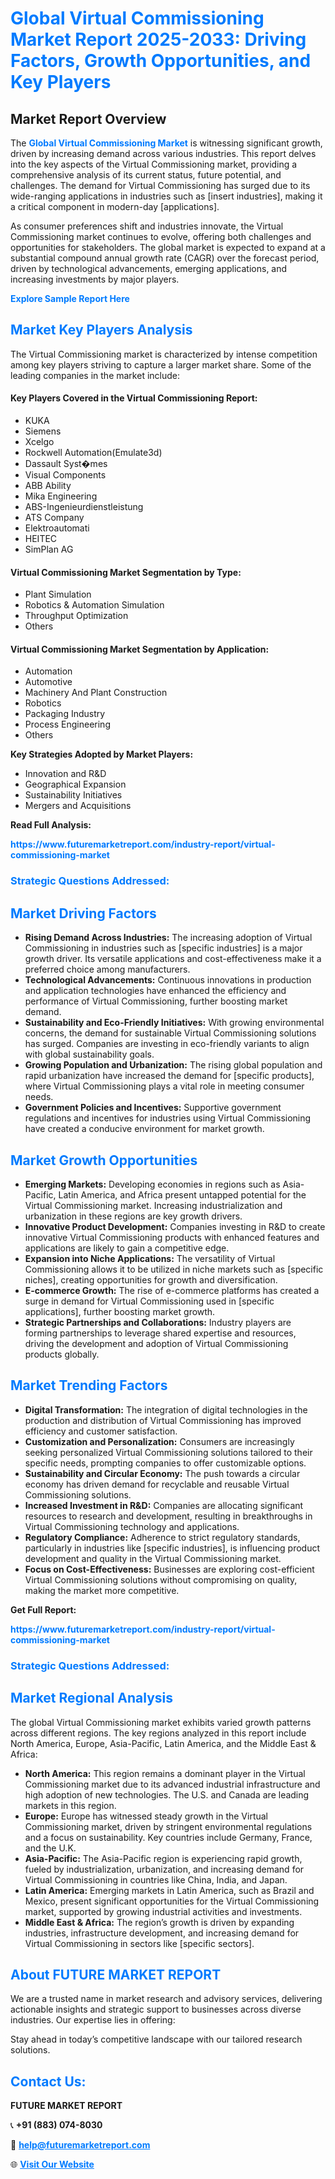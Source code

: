 <h1 style="color: #007BFF;">Global Virtual Commissioning Market Report 2025-2033: Driving Factors, Growth Opportunities, and Key Players</h1>

<section id="overview">
<h2>Market Report Overview</h2>
<p>The <a href="https://www.futuremarketreport.com/industry-report/virtual-commissioning-market" style="color: #007BFF; text-decoration: none;"><strong>Global Virtual Commissioning Market</strong></a> is witnessing significant growth, driven by increasing demand across various industries. This report delves into the key aspects of the Virtual Commissioning market, providing a comprehensive analysis of its current status, future potential, and challenges. The demand for Virtual Commissioning has surged due to its wide-ranging applications in industries such as [insert industries], making it a critical component in modern-day [applications].</p>
<p>As consumer preferences shift and industries innovate, the Virtual Commissioning market continues to evolve, offering both challenges and opportunities for stakeholders. The global market is expected to expand at a substantial compound annual growth rate (CAGR) over the forecast period, driven by technological advancements, emerging applications, and increasing investments by major players.</p>
</section>

<section id="overview">
<p><a href="https://www.futuremarketreport.com/request-sample/reportId=51934" style="color: #007BFF; text-decoration: none;"><strong>Explore Sample Report Here</strong></a></p>
</section>

<section id="key-players">
<h2 style="color: #007BFF;">Market Key Players Analysis</h2>
<p>The Virtual Commissioning market is characterized by intense competition among key players striving to capture a larger market share. Some of the leading companies in the market include:</p>
<h4>Key Players Covered in the Virtual Commissioning Report:</h4>
<ul><li>KUKA</li><li>Siemens</li><li>Xcelgo</li><li>Rockwell Automation(Emulate3d)</li><li>Dassault Syst�mes</li><li>Visual Components</li><li>ABB Ability</li><li>Mika Engineering</li><li>ABS-Ingenieurdienstleistung</li><li>ATS Company</li><li>Elektroautomati</li><li>HEITEC</li><li>SimPlan AG</li></ul>
<h4>Virtual Commissioning Market Segmentation by Type:</h4>
<ul><li>Plant Simulation</li><li>Robotics &amp; Automation Simulation</li><li>Throughput Optimization</li><li>Others</li></ul>

<h4>Virtual Commissioning Market Segmentation by Application:</h4>
<ul><li>Automation</li><li>Automotive</li><li>Machinery And Plant Construction</li><li>Robotics</li><li>Packaging Industry</li><li>Process Engineering</li><li>Others</li></ul>
<p><strong>Key Strategies Adopted by Market Players:</strong></p>
<ul>
<li>Innovation and R&D</li>
<li>Geographical Expansion</li>
<li>Sustainability Initiatives</li>
<li>Mergers and Acquisitions</li>
</ul>
</section>

<section>
<p><strong>Read Full Analysis: </strong></p><a href="https://www.futuremarketreport.com/industry-report/virtual-commissioning-market" style="color: #007BFF; text-decoration: none;"><strong>https://www.futuremarketreport.com/industry-report/virtual-commissioning-market</strong></a>
<h3 style="color: #007BFF;">Strategic Questions Addressed:</h3>
</section>

<section id="driving-factors">
<h2 style="color: #007BFF;">Market Driving Factors</h2>
<ul>
<li><strong>Rising Demand Across Industries:</strong> The increasing adoption of Virtual Commissioning in industries such as [specific industries] is a major growth driver. Its versatile applications and cost-effectiveness make it a preferred choice among manufacturers.</li>
<li><strong>Technological Advancements:</strong> Continuous innovations in production and application technologies have enhanced the efficiency and performance of Virtual Commissioning, further boosting market demand.</li>
<li><strong>Sustainability and Eco-Friendly Initiatives:</strong> With growing environmental concerns, the demand for sustainable Virtual Commissioning solutions has surged. Companies are investing in eco-friendly variants to align with global sustainability goals.</li>
<li><strong>Growing Population and Urbanization:</strong> The rising global population and rapid urbanization have increased the demand for [specific products], where Virtual Commissioning plays a vital role in meeting consumer needs.</li>
<li><strong>Government Policies and Incentives:</strong> Supportive government regulations and incentives for industries using Virtual Commissioning have created a conducive environment for market growth.</li>
</ul>
</section>

<section id="growth-opportunities">
<h2 style="color: #007BFF;">Market Growth Opportunities</h2>
<ul>
<li><strong>Emerging Markets:</strong> Developing economies in regions such as Asia-Pacific, Latin America, and Africa present untapped potential for the Virtual Commissioning market. Increasing industrialization and urbanization in these regions are key growth drivers.</li>
<li><strong>Innovative Product Development:</strong> Companies investing in R&D to create innovative Virtual Commissioning products with enhanced features and applications are likely to gain a competitive edge.</li>
<li><strong>Expansion into Niche Applications:</strong> The versatility of Virtual Commissioning allows it to be utilized in niche markets such as [specific niches], creating opportunities for growth and diversification.</li>
<li><strong>E-commerce Growth:</strong> The rise of e-commerce platforms has created a surge in demand for Virtual Commissioning used in [specific applications], further boosting market growth.</li>
<li><strong>Strategic Partnerships and Collaborations:</strong> Industry players are forming partnerships to leverage shared expertise and resources, driving the development and adoption of Virtual Commissioning products globally.</li>
</ul>
</section>

<section id="trending-factors">
<h2 style="color: #007BFF;">Market Trending Factors</h2>
<ul>
<li><strong>Digital Transformation:</strong> The integration of digital technologies in the production and distribution of Virtual Commissioning has improved efficiency and customer satisfaction.</li>
<li><strong>Customization and Personalization:</strong> Consumers are increasingly seeking personalized Virtual Commissioning solutions tailored to their specific needs, prompting companies to offer customizable options.</li>
<li><strong>Sustainability and Circular Economy:</strong> The push towards a circular economy has driven demand for recyclable and reusable Virtual Commissioning solutions.</li>
<li><strong>Increased Investment in R&D:</strong> Companies are allocating significant resources to research and development, resulting in breakthroughs in Virtual Commissioning technology and applications.</li>
<li><strong>Regulatory Compliance:</strong> Adherence to strict regulatory standards, particularly in industries like [specific industries], is influencing product development and quality in the Virtual Commissioning market.</li>
<li><strong>Focus on Cost-Effectiveness:</strong> Businesses are exploring cost-efficient Virtual Commissioning solutions without compromising on quality, making the market more competitive.</li>
</ul>
</section>

<section>
<p><strong>Get Full Report: </strong></p><a href="https://www.futuremarketreport.com/industry-report/virtual-commissioning-market" style="color: #007BFF; text-decoration: none;"><strong>https://www.futuremarketreport.com/industry-report/virtual-commissioning-market</strong></a>
<h3 style="color: #007BFF;">Strategic Questions Addressed:</h3>
</section>


<section id="regional-analysis">
<h2 style="color: #007BFF;">Market Regional Analysis</h2>
<p>The global Virtual Commissioning market exhibits varied growth patterns across different regions. The key regions analyzed in this report include North America, Europe, Asia-Pacific, Latin America, and the Middle East & Africa:</p>
<ul>
<li><strong>North America:</strong> This region remains a dominant player in the Virtual Commissioning market due to its advanced industrial infrastructure and high adoption of new technologies. The U.S. and Canada are leading markets in this region.</li>
<li><strong>Europe:</strong> Europe has witnessed steady growth in the Virtual Commissioning market, driven by stringent environmental regulations and a focus on sustainability. Key countries include Germany, France, and the U.K.</li>
<li><strong>Asia-Pacific:</strong> The Asia-Pacific region is experiencing rapid growth, fueled by industrialization, urbanization, and increasing demand for Virtual Commissioning in countries like China, India, and Japan.</li>
<li><strong>Latin America:</strong> Emerging markets in Latin America, such as Brazil and Mexico, present significant opportunities for the Virtual Commissioning market, supported by growing industrial activities and investments.</li>
<li><strong>Middle East & Africa:</strong> The region’s growth is driven by expanding industries, infrastructure development, and increasing demand for Virtual Commissioning in sectors like [specific sectors].</li>
</ul>
</section>

<footer>
<h2 style="color: #007BFF;">About FUTURE MARKET REPORT</h2>
<p>We are a trusted name in market research and advisory services, delivering actionable insights and strategic support to businesses across diverse industries. Our expertise lies in offering:</p>

<p>Stay ahead in today’s competitive landscape with our tailored research solutions.</p>

<h2 style="color: #007BFF;">Contact Us:</h2>
<p><strong>FUTURE MARKET REPORT</strong></p>
<p>📞 <strong>+91 (883) 074-8030</strong></p>
<p>📧 <strong><a href="mailto:help@futuremarketreport.com" style="color: #007BFF;">help@futuremarketreport.com</a></strong></p>
<p>🌐 <strong><a href="https://www.futuremarketreport.com/" style="color: #007BFF;">Visit Our Website</a></strong></p>
</footer>